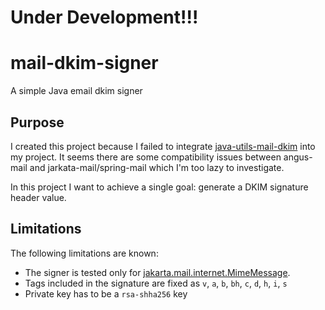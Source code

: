 # Under Development!!!

# mail-dkim-signer
A simple Java email dkim signer

## Purpose
I created this project because I failed to integrate [java-utils-mail-dkim](https://github.com/simple-java-mail/java-utils-mail-dkim) 
into my project. It seems there are some compatibility issues between angus-mail and jarkata-mail/spring-mail
which I'm too lazy to investigate.

In this project I want to achieve a single goal: generate a DKIM signature header value.

## Limitations
The following limitations are known:
- The signer is tested only for [jakarta.mail.internet.MimeMessage](https://jakartaee.github.io/mail-api/docs/api/jakarta.mail/jakarta/mail/internet/MimeMessage.html).
- Tags included in the signature are fixed as `v`, `a`, `b`, `bh`, `c`, `d`, `h`, `i`, `s`
- Private key has to be a `rsa-shha256` key
